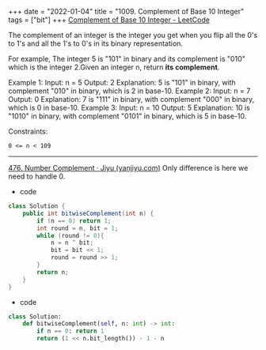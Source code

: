+++ 
date = "2022-01-04"
title = "1009. Complement of Base 10 Integer"
tags = ["bit"]
+++
[Complement of Base 10 Integer - LeetCode](https://leetcode.com/problems/complement-of-base-10-integer/)

The complement of an integer is the integer you get when you flip all the 0's to 1's and all the 1's to 0's in its binary representation.

For example, The integer 5 is "101" in binary and its complement is "010" which is the integer 2.Given an integer n, return __its complement__.
 
Example 1:
Input: n = 5 Output: 2 Explanation: 5 is "101" in binary, with complement "010" in binary, which is 2 in base-10. 
Example 2:
Input: n = 7 Output: 0 Explanation: 7 is "111" in binary, with complement "000" in binary, which is 0 in base-10. 
Example 3:
Input: n = 10 Output: 5 Explanation: 10 is "1010" in binary, with complement "0101" in binary, which is 5 in base-10. 
 
Constraints:

	0 <= n < 109

---
[476. Number Complement · Jiyu (yanjiyu.com)](https://yanjiyu.com/leetcode/476/) Only difference is here we need to handle 0.
- code
```java
class Solution {
    public int bitwiseComplement(int n) {
        if (n == 0) return 1;
        int round = n, bit = 1;
        while (round != 0){
            n = n ^ bit;
            bit = bit << 1;
            round = round >> 1;
        }
        return n;
    }
}
```
- code
```py
class Solution:
    def bitwiseComplement(self, n: int) -> int:
        if n == 0: return 1
        return (1 << n.bit_length()) - 1 - n
```
